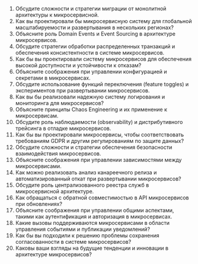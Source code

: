 1. Обсудите сложности и стратегии миграции от монолитной архитектуры к микросервисной.
2. Как вы проектировали бы микросервисную систему для глобальной масштабируемости и развертывания в нескольких регионах?
3. Объясните роль Domain Events и Event Sourcing в архитектуре микросервисов.
4. Обсудите стратегии обработки распределенных транзакций и обеспечения консистентности в системе микросервисов.
5. Как бы вы проектировали систему микросервисов для обеспечения высокой доступности и устойчивости к отказам?
6. Объясните соображения при управлении конфигурацией и секретами в микросервисах.
7. Обсудите использование функций переключения (feature toggles) и экспериментов при развертывании микросервисов.
8. Как вы бы реализовали надежную систему логирования и мониторинга для микросервисов?
9. Объясните принципы Chaos Engineering и их применение к микросервисам.
10. Обсудите роль наблюдаемости (observability) и дистрибутивного трейсинга в отладке микросервисов.
11. Как бы вы проектировали микросервисы, чтобы соответствовать требованиям GDPR и другим регулированиям по защите данных?
12. Обсудите сложности и стратегии обеспечения безопасности взаимодействия микросервисов.
13. Объясните соображения при управлении зависимостями между микросервисами.
14. Как можно реализовать анализ канареечного релиза и автоматизированный откат при развертывании микросервисов?
15. Обсудите роль централизованного реестра служб в микросервисной архитектуре.
16. Как обращаться с обратной совместимостью в API микросервисов при обновлениях?
17. Объясните соображения при управлении общими аспектами, такими как аутентификация и авторизация в микросервисах.
18. Какие вызовы поддерживаются микросервисами в области управления событиями и публикации уведомлений?
19. Как бы вы подходили к решению проблемы сохранения согласованности в системе микросервисов?
20. Каковы ваши взгляды на будущие тенденции и инновации в архитектуре микросервисов?